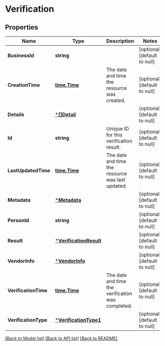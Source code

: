 # Verification

## Properties
Name | Type | Description | Notes
------------ | ------------- | ------------- | -------------
**BusinessId** | **string** |  | [optional] [default to null]
**CreationTime** | [**time.Time**](time.Time.md) | The date and time the resource was created. | [optional] [default to null]
**Details** | [***[]Detail**](array.md) |  | [optional] [default to null]
**Id** | **string** | Unique ID for this verification result. | [optional] [default to null]
**LastUpdatedTime** | [**time.Time**](time.Time.md) | The date and time the resource was last updated. | [optional] [default to null]
**Metadata** | [***Metadata**](metadata.md) |  | [optional] [default to null]
**PersonId** | **string** |  | [optional] [default to null]
**Result** | [***VerificationResult**](verification_result.md) |  | [optional] [default to null]
**VendorInfo** | [***VendorInfo**](vendor_info.md) |  | [optional] [default to null]
**VerificationTime** | [**time.Time**](time.Time.md) | The date and time the verification was completed. | [optional] [default to null]
**VerificationType** | [***VerificationType1**](verification_type1.md) |  | [optional] [default to null]

[[Back to Model list]](../README.md#documentation-for-models) [[Back to API list]](../README.md#documentation-for-api-endpoints) [[Back to README]](../README.md)

